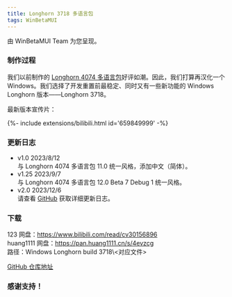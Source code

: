 ```yaml
---
title: Longhorn 3718 多语言包
tags: WinBetaMUI
---
```


由 WinBetaMUI Team 为您呈现。
<!--more-->

### 制作过程

我们以前制作的 [Longhorn 4074 多语言包](/2023/06/10/lh4074mui)好评如潮。因此，我们打算再汉化一个 Windows。我们选择了开发重置前最稳定、同时又有一些新功能的 Windows Longhorn 版本——Longhorn 3718。

最新版本宣传片：

<div>{%- include extensions/bilibili.html id='659849999' -%}</div>

### 更新日志

- v1.0 2023/8/12<br>与 Longhorn 4074 多语言包 11.0 统一风格，添加中文（简体）。
- v1.25 2023/9/7<br>与 Longhorn 4074 多语言包 12.0 Beta 7 Debug 1 统一风格。
- v2.0 2023/12/6<br>请查看 [GitHub](https://github.com/wbmui/lh3718mui/releases/tag/v2.0) 获取详细更新日志。

### 下载

123 网盘：https://www.bilibili.com/read/cv30156896<br>
huang1111 网盘：https://pan.huang1111.cn/s/4evzcg<br>
    路径：Windows Longhorn build 3718\\<对应文件>

[GitHub 仓库地址](https://github.com/wbmui/lh3718mui)

### 感谢支持！